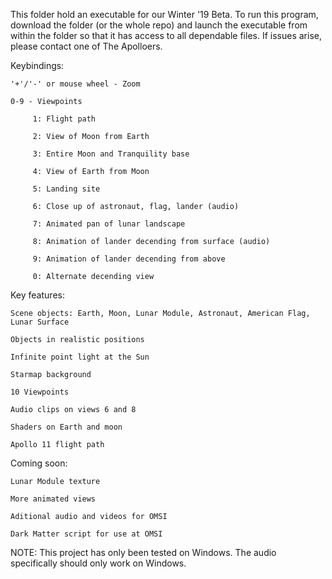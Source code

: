 This folder hold an executable for our Winter '19 Beta. To run this program, download the folder (or the whole repo) and launch the executable from within the folder so that it has access to all dependable files. If issues arise, please contact one of The Apolloers. 

Keybindings:
 
    '+'/'-' or mouse wheel - Zoom
    
    0-9 - Viewpoints
 
         1: Flight path
 
         2: View of Moon from Earth

         3: Entire Moon and Tranquility base

         4: View of Earth from Moon

         5: Landing site

         6: Close up of astronaut, flag, lander (audio)
		 
		 7: Animated pan of lunar landscape
		 
		 8: Animation of lander decending from surface (audio)
		 
		 9: Animation of lander decending from above
		 
		 0: Alternate decending view
		 
Key features:
 
    Scene objects: Earth, Moon, Lunar Module, Astronaut, American Flag, Lunar Surface

	Objects in realistic positions
	
	Infinite point light at the Sun
 
    Starmap background
 
    10 Viewpoints
 
    Audio clips on views 6 and 8
	
	Shaders on Earth and moon
	
	Apollo 11 flight path
	
Coming soon:
	
	Lunar Module texture
	
	More animated views
	
	Aditional audio and videos for OMSI
	
	Dark Matter script for use at OMSI
	
	
NOTE: This project has only been tested on Windows. The audio specifically should only work on Windows. 
